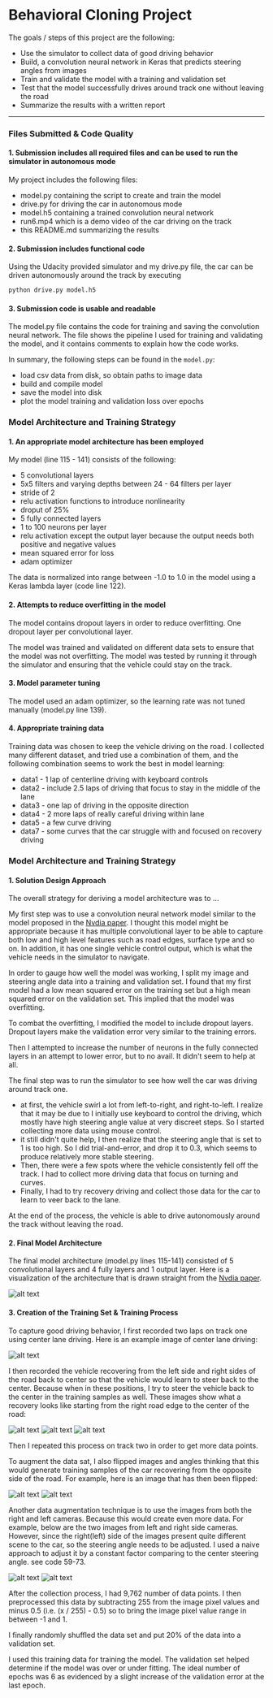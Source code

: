 
# **Behavioral Cloning Project**

The goals / steps of this project are the following:
* Use the simulator to collect data of good driving behavior
* Build, a convolution neural network in Keras that predicts steering angles from images
* Train and validate the model with a training and validation set
* Test that the model successfully drives around track one without leaving the road
* Summarize the results with a written report


[//]: # (Image References)

[image1]: ./model_architecture.png "Model Architecture"
[image2]: ./examples/center_2017_11_12_22_34_48_435.jpg "Center Image"
[image3]: ./examples/center_2017_11_12_22_34_58_263.jpg "Recovery Image"
[image4]: ./examples/center_2017_11_12_22_34_58_743.jpg "Recovery Image"
[image5]: ./examples/center_2017_11_12_22_34_59_860.jpg "Recovery Image"
[image6]: ./examples/center_2017_11_12_22_34_57_651.jpg "Normal Image"
[image7]: ./examples/center_2017_11_12_22_34_57_651_flipped.jpg "Flipped Image"
[image8]: ./examples/left_2017_11_12_22_34_57_651.jpg "Left Camera"
[image9]: ./examples/right_2017_11_12_22_34_57_651.jpg "Right Camera"

---
### Files Submitted & Code Quality

#### 1. Submission includes all required files and can be used to run the simulator in autonomous mode

My project includes the following files:
* model.py containing the script to create and train the model
* drive.py for driving the car in autonomous mode
* model.h5 containing a trained convolution neural network
* run6.mp4 which is a demo video of the car driving on the track
* this README.md summarizing the results

#### 2. Submission includes functional code
Using the Udacity provided simulator and my drive.py file, the car can be driven autonomously around the track by executing
```sh
python drive.py model.h5
```

#### 3. Submission code is usable and readable

The model.py file contains the code for training and saving the convolution neural network. The file shows the pipeline I used for training and validating the model, and it contains comments to explain how the code works.

In summary, the following steps can be found in the `model.py`:
* load csv data from disk, so obtain paths to image data
* build and compile model
* save the model into disk
* plot the model training and validation loss over epochs


### Model Architecture and Training Strategy

#### 1. An appropriate model architecture has been employed

My model (line 115 - 141) consists of the following:
* 5 convolutional layers
 * 5x5 filters and varying depths between 24 - 64 filters per layer
 * stride of 2
 * relu activation functions to introduce nonlinearity
 * droput of 25%
* 5 fully connected layers
 * 1 to 100 neurons per layer
 * relu activation except the output layer because the output needs both positive and negative values
* mean squared error for loss
* adam optimizer

The data is normalized into range between -1.0 to 1.0 in the model using a Keras lambda layer (code line 122).

#### 2. Attempts to reduce overfitting in the model

The model contains dropout layers in order to reduce overfitting. One dropout layer per convolutional layer.

The model was trained and validated on different data sets to ensure that the model was not overfitting. The model was tested by running it through the simulator and ensuring that the vehicle could stay on the track.

#### 3. Model parameter tuning

The model used an adam optimizer, so the learning rate was not tuned manually (model.py line 139).

#### 4. Appropriate training data

Training data was chosen to keep the vehicle driving on the road. I collected many different dataset, and tried use a combination of them, and the following combination seems to work the best in model learning:
* data1 - 1 lap of centerline driving with keyboard controls
* data2 - include 2.5 laps of driving that focus to stay in the middle of the lane
* data3 - one lap of driving in the opposite direction
* data4 - 2 more laps of really careful driving within lane
* data5 - a few curve driving
* data7 - some curves that the car struggle with and focused on recovery driving

### Model Architecture and Training Strategy

#### 1. Solution Design Approach

The overall strategy for deriving a model architecture was to ...

My first step was to use a convolution neural network model similar to the model proposed in the [Nvdia paper](http://images.nvidia.com/content/tegra/automotive/images/2016/solutions/pdf/end-to-end-dl-using-px.pdf). I thought this model might be appropriate because it has multiple convolutional layer to be able to capture both low and high level features such as road edges, surface type and so on. In addition, it has one single vehicle control output, which is what the vehicle needs in the simulator to navigate.

In order to gauge how well the model was working, I split my image and steering angle data into a training and validation set. I found that my first model had a low mean squared error on the training set but a high mean squared error on the validation set. This implied that the model was overfitting.

To combat the overfitting, I modified the model to include dropout layers. Dropout layers make the validation error very similar to the training errors.

Then I attempted to increase the number of neurons in the fully connected layers in an attempt to lower error, but to no avail. It didn't seem to help at all.

The final step was to run the simulator to see how well the car was driving around track one.
* at first, the vehicle swirl a lot from left-to-right, and right-to-left. I realize that it may be due to I initially use keyboard to control the driving, which mostly have high steering angle value at very discreet steps. So I started collecting more data using mouse control.
* it still didn't quite help, I then realize that the steering angle that is set to 1 is too high. So I did trial-and-error, and drop it to 0.3, which seems to produce relatively more stable steering.
* Then, there were a few spots where the vehicle consistently fell off the track. I had to collect more driving data that focus on turning and curves.
* Finally, I had to try recovery driving and collect those data for the car to learn to veer back to the lane.

At the end of the process, the vehicle is able to drive autonomously around the track without leaving the road.

#### 2. Final Model Architecture

The final model architecture (model.py lines 115-141) consisted of 5 convolutional layers and 4 fully layers and 1 output layer. Here is a visualization of the architecture that is drawn straight from the [Nvdia paper](http://images.nvidia.com/content/tegra/automotive/images/2016/solutions/pdf/end-to-end-dl-using-px.pdf).

![alt text][image1]

#### 3. Creation of the Training Set & Training Process

To capture good driving behavior, I first recorded two laps on track one using center lane driving. Here is an example image of center lane driving:

![alt text][image2]

I then recorded the vehicle recovering from the left side and right sides of the road back to center so that the vehicle would learn to steer back to the center. Because when in these positions, I try to steer the vehicle back to the center in the training samples as well. These images show what a recovery looks like starting from the right road edge to the center of the road:

![alt text][image3]
![alt text][image4]
![alt text][image5]

Then I repeated this process on track two in order to get more data points.

To augment the data sat, I also flipped images and angles thinking that this would generate training samples of the car recovering from the opposite side of the road. For example, here is an image that has then been flipped:

![alt text][image6]
![alt text][image7]

Another data augmentation technique is to use the images from both the right and left cameras. Because this would create even more data. For example, below are the two images from left and right side cameras. However, since the right(left) side of the images present quite different scene to the car, so the steering angle needs to be adjusted. I used a naive approach to adjust it by a constant factor comparing to the center steering angle. see code 59-73.

![alt text][image8]
![alt text][image9]

After the collection process, I had 9,762 number of data points. I then preprocessed this data by subtracting 255 from the image pixel values and minus 0.5 (i.e. (x / 255) - 0.5) so to bring the image pixel value range in between -1 and 1.

I finally randomly shuffled the data set and put 20% of the data into a validation set.

I used this training data for training the model. The validation set helped determine if the model was over or under fitting. The ideal number of epochs was 6 as evidenced by a slight increase of the validation error at the last epoch.
